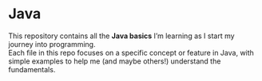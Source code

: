 # Java
This repository contains all the **Java basics** I’m learning as I start my journey into programming.  
Each file in this repo focuses on a specific concept or feature in Java, with simple examples to help me (and maybe others!) understand the fundamentals.
